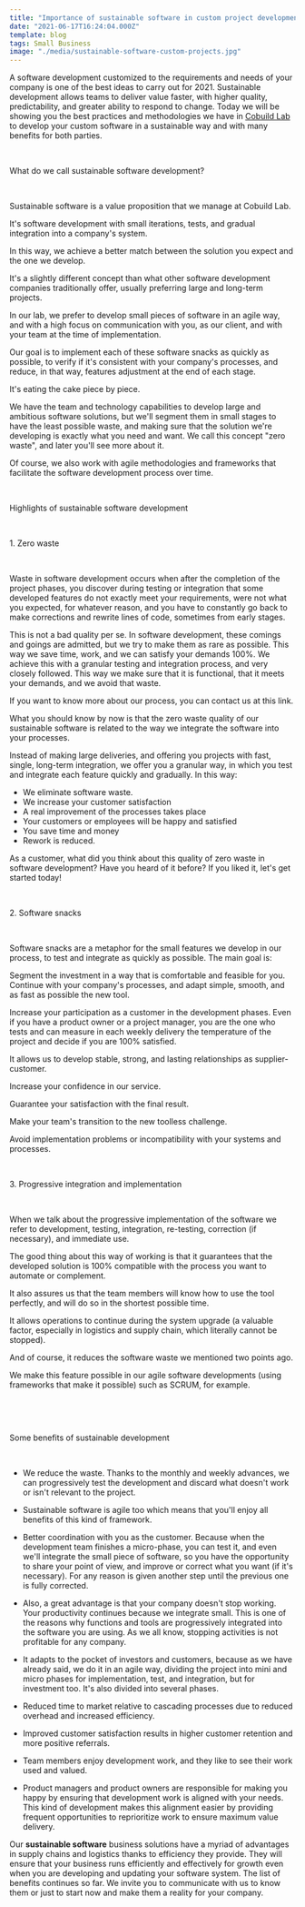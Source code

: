 ```yaml
---
title: "Importance of sustainable software in custom project development"
date: "2021-06-17T16:24:04.000Z"
template: blog
tags: Small Business
image: "./media/sustainable-software-custom-projects.jpg"
---
```


A software development customized to the requirements and needs of your company is one of the best ideas to carry out for 2021. Sustainable development allows teams to deliver value faster, with higher quality, predictability, and greater ability to respond to change. Today we will be showing you the best practices and methodologies we have in <a target="_blank" href="https://cobuildlab.com/">  Cobuild Lab</a> to develop your custom software in a sustainable way and with many benefits for both parties. 

<br>

<title-2>What do we call sustainable software development?</title-2>

<br>

Sustainable software is a value proposition that we manage at Cobuild Lab. 

It's software development with small iterations, tests, and gradual integration into a company's system. 

In this way, we achieve a better match between the solution you expect and the one we develop. 

It's a slightly different concept than what other software development companies traditionally offer, usually preferring large and long-term projects. 

In our lab, we prefer to develop small pieces of software in an agile way, and with a high focus on communication with you, as our client, and with your team at the time of implementation. 

Our goal is to implement each of these software snacks as quickly as possible, to verify if it's consistent with your company's processes, and reduce, in that way, features adjustment at the end of each stage.

It's eating the cake piece by piece. 

We have the team and technology capabilities to develop large and ambitious software solutions, but we'll segment them in small stages to have the least possible waste, and making sure that the solution we're developing is exactly what you need and want. We call this concept "zero waste", and later you'll see more about it. 

Of course, we also work with agile methodologies and frameworks that facilitate the software development process over time.

<br>

<title-2>Highlights of sustainable software development</title-2>

<br>

<title-3>1. Zero waste</title-3>

<br>

Waste in software development occurs when after the completion of the project phases, you discover during testing or integration that some developed features do not exactly meet your requirements, were not what you expected, for whatever reason, and you have to constantly go back to make corrections and rewrite lines of code, sometimes from early stages. 

This is not a bad quality per se. In software development, these comings and goings are admitted, but we try to make them as rare as possible. This way we save time, work, and we can satisfy your demands 100%. We achieve this with a granular testing and integration process, and very closely followed. This way we make sure that it is functional, that it meets your demands, and we avoid that waste. 

If you want to know more about our process, you can contact us at this link.

What you should know by now is that the zero waste quality of our sustainable software is related to the way we integrate the software into your processes. 

Instead of making large deliveries, and offering you projects with fast, single, long-term integration, we offer you a granular way, in which you test and integrate each feature quickly and gradually. In this way:

* We eliminate software waste. 
* We increase your customer satisfaction
* A real improvement of the processes takes place
* Your customers or employees will be happy and satisfied
* You save time and money
* Rework is reduced. 

As a customer, what did you think about this quality of zero waste in software development? Have you heard of it before? If you liked it, let's get started today!

<br>

<title-3>2. Software snacks</title-3>

<br>

Software snacks are a metaphor for the small features we develop in our process, to test and integrate as quickly as possible. The main goal is: 

Segment the investment in a way that is comfortable and feasible for you. 
Continue with your company's processes, and adapt simple, smooth, and as fast as possible the new tool. 

Increase your participation as a customer in the development phases. Even if you have a product owner or a project manager, you are the one who tests and can measure in each weekly delivery the temperature of the project and decide if you are 100% satisfied. 

It allows us to develop stable, strong, and lasting relationships as supplier-customer. 

Increase your confidence in our service. 

Guarantee your satisfaction with the final result. 

Make your team's transition to the new toolless challenge. 

Avoid implementation problems or incompatibility with your systems and processes. 

<br>

<title-3>3. Progressive integration and implementation</title-3>

<br>

When we talk about the progressive implementation of the software we refer to development, testing, integration, re-testing, correction (if necessary), and immediate use. 

The good thing about this way of working is that it guarantees that the developed solution is 100% compatible with the process you want to automate or complement. 

It also assures us that the team members will know how to use the tool perfectly, and will do so in the shortest possible time. 

It allows operations to continue during the system upgrade (a valuable factor, especially in logistics and supply chain, which literally cannot be stopped). 

And of course, it reduces the software waste we mentioned two points ago. 

We make this feature possible in our agile software developments (using frameworks that make it possible) such as SCRUM, for example. 

<br>

<youtube-video id="8yV_hf59mio"></youtube-video>

<br>

<title-2>Some benefits of sustainable development</title-2>

<br>

* We reduce the waste. Thanks to the monthly and weekly advances, we can progressively test the development and discard what doesn't work or isn't relevant to the project.

* Sustainable software is agile too which means that you'll enjoy all benefits of this kind of framework.

* Better coordination with you as the customer. Because when the development team finishes a micro-phase, you can test it, and even we'll integrate the small piece of software, so you have the opportunity to share your point of view, and improve or correct what you want (if it's necessary). For any reason is given another step until the previous one is fully corrected.

* Also, a great advantage is that your company doesn't stop working. Your productivity continues because we integrate small. This is one of the reasons why functions and tools are progressively integrated into the software you are using. As we all know, stopping activities is not profitable for any company.

* It adapts to the pocket of investors and customers, because as we have already said, we do it in an agile way, dividing the project into mini and micro phases for implementation, test, and integration, but for investment too. It's also divided into several phases.

* Reduced time to market relative to cascading processes due to reduced overhead and increased efficiency. 

* Improved customer satisfaction results in higher customer retention and more positive referrals.

* Team members enjoy development work, and they like to see their work used and valued.

* Product managers and product owners are responsible for making you happy by ensuring that development work is aligned with your needs. This kind of development makes this alignment easier by providing frequent opportunities to reprioritize work to ensure maximum value delivery.


Our **sustainable software** business solutions have a myriad of advantages in supply chains and logistics thanks to efficiency they provide. They will ensure that your business runs efficiently and effectively for growth even when you are developing and updating your software system. The list of benefits continues so far. We invite you to communicate with us to know them or just to start now and make them a reality for your company. 

